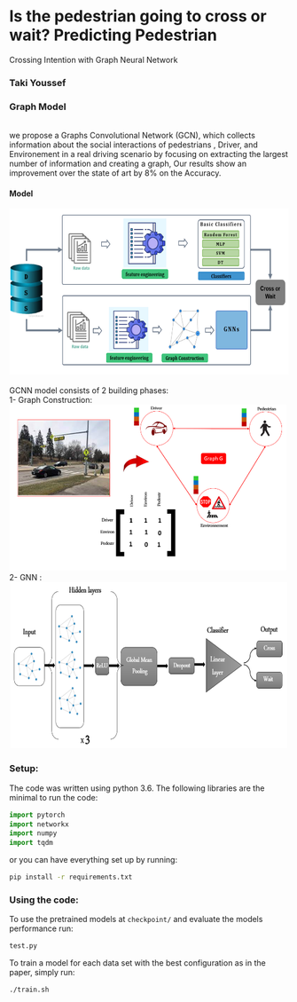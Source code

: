 # Is the pedestrian going to cross or wait? Predicting Pedestrian
Crossing Intention with Graph Neural Network
### Taki Youssef

### Graph Model

<br />
we propose a Graphs Convolutional Network (GCN), which collects information about the social interactions of pedestrians , Driver, and Environement in a real driving scenario  by focusing on extracting the largest number of information and creating a graph,  Our results show an improvement over the state of art by 8% on the Accuracy.



#### Model
<div align='center'>
  <img src="images/models.png" width="700" height="300" >
</div>

<br />
GCNN model consists of 2 building phases: <br />
1- Graph Construction:  <br 
 <div align='center'>
<img src="images/graph.png"  width="500" height="300" ></img>
</div>
2- GNN : <br />
<div align='center'>
<img src="images/Gnn2.png"  width="500" height="300" ></img>
</div>


### Setup: 
The code was written using python 3.6. 
The following libraries are the minimal to run the code: 
```python
import pytorch
import networkx
import numpy
import tqdm
```
or you can have everything set up by running: 
```bash
pip install -r requirements.txt
```
### Using the code:
To use the pretrained models at `checkpoint/` and evaluate the models performance run:
```bash
test.py
```

To train a model for each data set with the best configuration as in the paper, simply run:
```bash
./train.sh  
```
